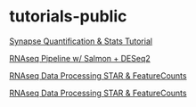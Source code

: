 # tutorials-public
[Synapse Quantification & Stats Tutorial](/SynapseQuant_Statistics.html)

[RNAseq Pipeline w/ Salmon + DESeq2](/matt_aging_astrocyte_tutorial.html)

[RNAseq Data Processing STAR & FeatureCounts](/RNAseq_STARFeatureCounts_Tau12mRibotagISH.pdf)

[RNAseq Data Processing STAR & FeatureCounts](/RNAseq_STARFeatureCounts_Tau12mRibotagISH.html)
